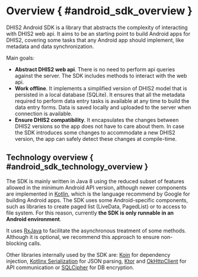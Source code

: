 # Overview { #android_sdk_overview }

DHIS2 Android SDK is a library that abstracts the complexity of interacting with DHIS2 web api. It aims to be an starting point to build Android apps for DHIS2, covering some tasks that any Android app should implement, like metadata and data synchronization.

Main goals:

- **Abstract DHIS2 web api**. There is no need to perform api queries against the server. The SDK includes methods to interact with the web api.
- **Work offline**. It implements a simplified version of DHIS2 model that is persisted in a local database (SQLite). It ensures that all the metadata required to perform data entry tasks is available at any time to build the data entry forms. Data is saved locally and uploaded to the server when connection is available.
- **Ensure DHIS2 compatibility**. It encapsulates the changes between DHIS2 versions so the app does not have to care about them. In case the SDK introduces some changes to accommodate a new DHIS2 version, the app can safely detect these changes at compile-time.

## Technology overview { #android_sdk_technology_overview }

The SDK is mainly written in Java 8 using the reduced subset of features allowed in the minimum Android API version, although newer components are implemented in [Kotlin](https://kotlinlang.org/), which is the language recommend by Google for building Android apps. The SDK uses some Android-specific components, such as libraries to create paged list (LiveData, PagedList) or to access to file system. For this reason, currently **the SDK is only runnable in an Android environment**.

It uses [RxJava](https://github.com/ReactiveX/RxJava) to facilitate the asynchronous treatment of some methods. Although it is optional, we recommend this approach to ensure non-blocking calls.

Other libraries internally used by the SDK are: [Koin](https://insert-koin.io/) for dependency injection, [Kotlinx Serialization](https://github.com/Kotlin/kotlinx.serialization) for JSON parsing, [Ktor](https://github.com/ktorio/ktor) and [OkHttpClient](https://square.github.io/okhttp/) for API communication or [SQLCipher](https://www.zetetic.net/sqlcipher/) for DB encryption.
